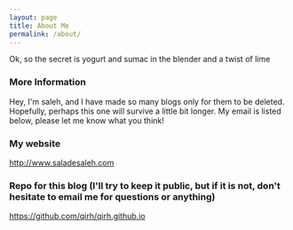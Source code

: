 ```yaml
---
layout: page
title: About Me
permalink: /about/
---
```


Ok, so the secret is yogurt and sumac in the blender and a twist of lime

### More Information
Hey, I'm saleh, and I have made so many blogs only for them to be deleted. Hopefully, perhaps this one will survive a little bit longer. My email is listed below, please let me know what you think!

### My website
  <http://www.saladesaleh.com>
### Repo for this blog (I'll try to keep it public, but if it is not, don't hesitate to email me for questions or anything)
  <https://github.com/qirh/qirh.github.io>
